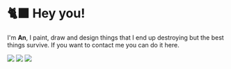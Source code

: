# 🐈‍⬛&nbsp;Hey you!

I'm **An**, I paint, draw and design things that I end up destroying but the best things survive. If you want to contact me you can do it here.

>

[<img src="https://img.shields.io/badge/Telegram-252525.svg?&style=for-the-badge&logo=telegram&logoColor=4483FF"/>](https://www.t.me/anarchist22/)      [<img src="https://img.shields.io/badge/instagram-252525.svg?&style=for-the-badge&logo=instagram&logoColor=9544FF"/>](https://www.instagram.com/anarchist.pic/) [<img src="https://img.shields.io/badge/Gmail-252525?style=for-the-badge&logo=gmail&logoColor99FF000" />](aleszoandres@gmail.com)

